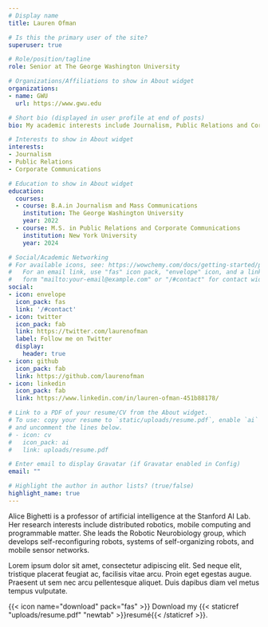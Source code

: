 ```yaml
---
# Display name
title: Lauren Ofman

# Is this the primary user of the site?
superuser: true

# Role/position/tagline
role: Senior at The George Washington University

# Organizations/Affiliations to show in About widget
organizations:
- name: GWU
  url: https://www.gwu.edu

# Short bio (displayed in user profile at end of posts)
bio: My academic interests include Journalism, Public Relations and Corporate Communications. 

# Interests to show in About widget
interests:
- Journalism 
- Public Relations
- Corporate Communications

# Education to show in About widget
education:
  courses:
  - course: B.A.in Journalism and Mass Communications
    institution: The George Washington University
    year: 2022
  - course: M.S. in Public Relations and Corporate Communications
    institution: New York University
    year: 2024

# Social/Academic Networking
# For available icons, see: https://wowchemy.com/docs/getting-started/page-builder/#icons
#   For an email link, use "fas" icon pack, "envelope" icon, and a link in the
#   form "mailto:your-email@example.com" or "/#contact" for contact widget.
social:
- icon: envelope
  icon_pack: fas
  link: '/#contact'
- icon: twitter
  icon_pack: fab
  link: https://twitter.com/laurenofman
  label: Follow me on Twitter
  display:
    header: true
- icon: github
  icon_pack: fab
  link: https://github.com/laurenofman
- icon: linkedin
  icon_pack: fab
  link: https://www.linkedin.com/in/lauren-ofman-451b88178/

# Link to a PDF of your resume/CV from the About widget.
# To use: copy your resume to `static/uploads/resume.pdf`, enable `ai` icons in `params.toml`,
# and uncomment the lines below.
# - icon: cv
#   icon_pack: ai
#   link: uploads/resume.pdf

# Enter email to display Gravatar (if Gravatar enabled in Config)
email: ""

# Highlight the author in author lists? (true/false)
highlight_name: true
---
```


Alice Bighetti is a professor of artificial intelligence at the Stanford AI Lab. Her research interests include distributed robotics, mobile computing and programmable matter. She leads the Robotic Neurobiology group, which develops self-reconfiguring robots, systems of self-organizing robots, and mobile sensor networks.

Lorem ipsum dolor sit amet, consectetur adipiscing elit. Sed neque elit, tristique placerat feugiat ac, facilisis vitae arcu. Proin eget egestas augue. Praesent ut sem nec arcu pellentesque aliquet. Duis dapibus diam vel metus tempus vulputate.

{{< icon name="download" pack="fas" >}} Download my {{< staticref "uploads/resume.pdf" "newtab" >}}resumé{{< /staticref >}}.
